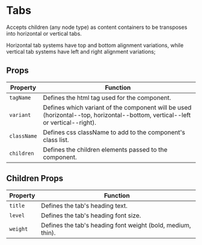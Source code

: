 # Tabs
Accepts children (any node type) as content containers to be transposes into horizontal or vertical tabs.

Horizontal tab systems have top and bottom alignment variations, while vertical tab systems have left and right alignment variations;

## Props

Property | Function
--- | ---
`tagName` | Defines the html tag used for the component.
`variant` | Defines which variant of the component will be used (horizontal--top, horizontal--bottom, vertical--left or vertical--right).
`className` | Defines css className to add to the component's class list.
`children` | Defines the children elements passed to the component.


## Children Props

Property | Function
--- | ---
`title` | Defines the tab's heading text.
`level` | Defines the tab's heading font size.
`weight` | Defines the tab's heading font weight (bold, medium, thin).